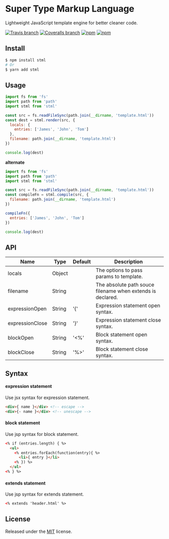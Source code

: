 # Super Type Markup Language

Lightweight JavaScript template engine for better cleaner code.

[![Travis branch](https://img.shields.io/travis/chikara-chan/stml/master.svg)](https://travis-ci.org/chikara-chan/stml)
[![Coveralls branch](https://img.shields.io/coveralls/chikara-chan/stml/master.svg)](https://coveralls.io/github/chikara-chan/stml)
[![npm](https://img.shields.io/npm/v/stml.svg)](https://www.npmjs.com/package/stml)
[![npm](https://img.shields.io/npm/l/stml.svg)](https://github.com/chikara-chan/stml/blob/master/LICENSE)

## Install

``` bash
$ npm install stml
# Or
$ yarn add stml
```

## Usage

``` js
import fs from 'fs'
import path from 'path'
import stml from 'stml'

const src = fs.readFileSync(path.join(__dirname, 'template.html'))
const dest = stml.render(src, {
  locals: {
    entries: ['James', 'John', 'Tom']
  },
  filename: path.join(__dirname, 'template.html')
})

console.log(dest)
```

**alternate**

``` js
import fs from 'fs'
import path from 'path'
import stml from 'stml'

const src = fs.readFileSync(path.join(__dirname, 'template.html'))
const compileFn = stml.compile(src, {
  filename: path.join(__dirname, 'template.html')
})

compileFn({
  entries: ['James', 'John', 'Tom']
})

console.log(dest)
```

## API

Name | Type | Default | Description
--- | --- | --- | ---
locals | Object |  | The options to pass params to template.
filename | String |  | The absolute path souce filename when extends is declared.
expressionOpen | String | '{' | Expression statement open syntax.
expressionClose | String | '}' | Expression statement close syntax.
blockOpen | String | '<%' | Block statement open syntax.
blockClose | String | '%>' | Block statement close syntax.

## Syntax

#### expression statement

Use jsx syntax for expression statement.
``` html
<div>{ name }</div> <!-- escape -->
<div>{- name }</div> <!-- unescape -->
```

#### block statement

Use jsp syntax for block statement.
``` html
<% if (entries.length) { %>
  <ul>
    <% entries.forEach(function(entry){ %>
      <li>{ entry }</li>
    <% }) %>
  </ul>
<% } %>

```

#### extends statement

Use jsp syntax for extends statement.
``` html
<% extends 'header.html' %>
```

## License

Released under the [MIT](https://github.com/chikara-chan/stml/blob/master/LICENSE) license.
